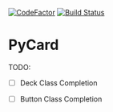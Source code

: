 [![CodeFactor](https://www.codefactor.io/repository/github/0xmmalik/pycard/badge)](https://www.codefactor.io/repository/github/0xmmalik/pycard)
[![Build Status](https://travis-ci.com/0xmmalik/pycard.svg?branch=master)](https://travis-ci.com/0xmmalik/pycard)

PyCard
=

TODO:

- [ ] Deck Class Completion

- [ ] Button Class Completion
